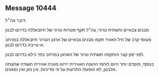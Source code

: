 ## Message 10444

דובר צה״ל:

מבנים צבאיים ותשתית טרור; צה"ל תקף מטרות טרור של חיזבאללה בדרום לבנון

מטוסי קרב של חיל האוויר תקפו מבנים צבאיים של ארגון הטרור חיזבאללה במרחב א-טייבה בדרום לבנון.

לפני זמן קצר הותקפה תשתית טרור של הארגון במרחב כפר כילא בדרום לבנון.

בנוסף, מוקדם יותר היום לוחמי ההגנה האווירית יירטו מטרה אווירית חשודה שחצתה מלבנון, לא הופעלו התרעות על פי מדיניות. אין נזק ואין נפגעים.

